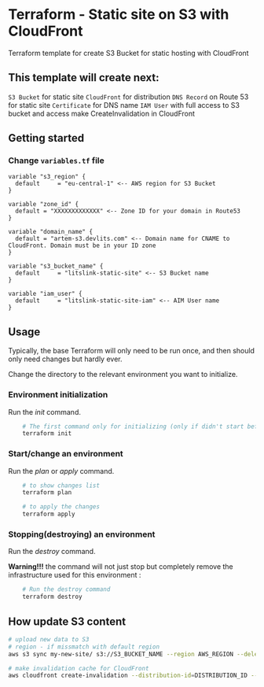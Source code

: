 # Terraform - Static site on S3 with CloudFront
Terraform template for create S3 Bucket for static hosting with CloudFront

## This template will create next:

`S3 Bucket` for static site
`CloudFront` for distribution
`DNS Record` on Route 53 for static site
`Certificate` for DNS name
`IAM User` with full access to S3 bucket and access make CreateInvalidation in CloudFront



## Getting started
### Change `variables.tf` file

```
variable "s3_region" {
  default     = "eu-central-1" <-- AWS region for S3 Bucket
}

variable "zone_id" {
  default = "XXXXXXXXXXXXX" <-- Zone ID for your domain in Route53
}

variable "domain_name" {
  default = "artem-s3.devlits.com" <-- Domain name for CNAME to CloudFront. Domain must be in your ID zone
}

variable "s3_bucket_name" {
  default     = "litslink-static-site" <-- S3 Bucket name
}

variable "iam_user" {
  default     = "litslink-static-site-iam" <-- AIM User name
}

```

## Usage
Typically, the base Terraform will only need to be run once, and then should only need changes but hardly ever.

Change the directory to the relevant environment you want to initialize.

### Environment initialization
Run the *init* command.
```bash
    # The first command only for initializing (only if didn't start before)
    terraform init

```
### Start/change an environment
Run the *plan* or *apply* command.
```bash
    # to show changes list
    terraform plan

    # to apply the changes
    terraform apply
```

### Stopping(destroying) an environment
Run the *destroy* command.

**Warning!!!** the command will not just stop but completely remove the infrastructure used for this environment :

```bash
    # Run the destroy command
    terraform destroy
```

## How update S3 content

```bash
# upload new data to S3
# region - if missmatch with default region
aws s3 sync my-new-site/ s3://S3_BUCKET_NAME --region AWS_REGION --delete

# make invalidation cache for CloudFront
aws cloudfront create-invalidation --distribution-id=DISTRIBUTION_ID --paths '/index.html'

```
